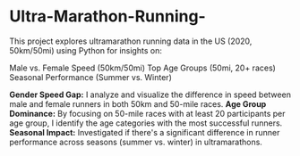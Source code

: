 # Ultra-Marathon-Running-
This project explores ultramarathon running data in the US (2020, 50km/50mi) using Python for insights on:

Male vs. Female Speed (50km/50mi)
Top Age Groups (50mi, 20+ races)
Seasonal Performance (Summer vs. Winter)

**Gender Speed Gap:** I analyze and visualize the difference in speed between male and female runners in both 50km and 50-mile races.
**Age Group Dominance:** By focusing on 50-mile races with at least 20 participants per age group, I identify the age categories with the most successful runners.
**Seasonal Impact:** Investigated if there's a significant difference in runner performance across seasons (summer vs. winter) in ultramarathons.

